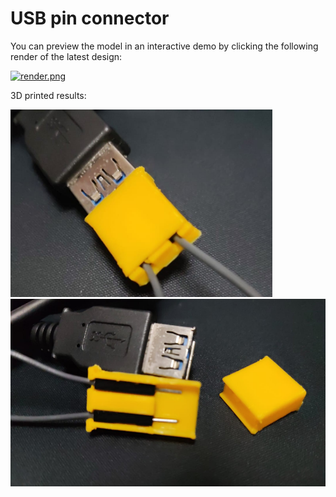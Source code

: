 # USB pin connector

You can preview the model in an interactive demo by clicking the following render of the latest design:

[![render.png](https://github.com/Yeicor/usb-pin-connector/blob/gh-pages/index.png?raw=true)](https://yeicor.github.io/usb-pin-connector/)

3D printed results:

<img src=".github/images/connected.jpg" height="300">
<img src=".github/images/disconnected.jpg" height="300">
